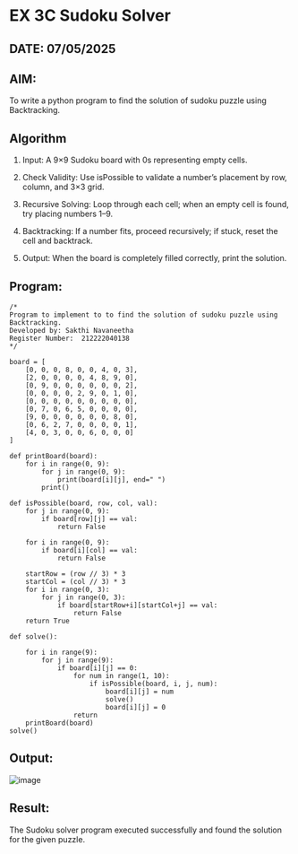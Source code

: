 # EX 3C Sudoku Solver
## DATE: 07/05/2025
## AIM:
To write a python program to find the solution of sudoku puzzle using Backtracking.


## Algorithm
1. Input: A 9×9 Sudoku board with 0s representing empty cells.
2. Check Validity: Use isPossible to validate a number’s placement by row, column, and 3×3 grid.


3. Recursive Solving: Loop through each cell; when an empty cell is found, try placing numbers 1–9.


4. Backtracking: If a number fits, proceed recursively; if stuck, reset the cell and backtrack.
5. Output: When the board is completely filled correctly, print the solution.

## Program:
```
/*
Program to implement to to find the solution of sudoku puzzle using Backtracking.
Developed by: Sakthi Navaneetha 
Register Number:  212222040138
*/

board = [
    [0, 0, 0, 8, 0, 0, 4, 0, 3],
    [2, 0, 0, 0, 0, 4, 8, 9, 0],
    [0, 9, 0, 0, 0, 0, 0, 0, 2],
    [0, 0, 0, 0, 2, 9, 0, 1, 0],
    [0, 0, 0, 0, 0, 0, 0, 0, 0],
    [0, 7, 0, 6, 5, 0, 0, 0, 0],
    [9, 0, 0, 0, 0, 0, 0, 8, 0],
    [0, 6, 2, 7, 0, 0, 0, 0, 1],
    [4, 0, 3, 0, 0, 6, 0, 0, 0]
]

def printBoard(board):
    for i in range(0, 9):
        for j in range(0, 9):
            print(board[i][j], end=" ")
        print()

def isPossible(board, row, col, val):
    for j in range(0, 9):
        if board[row][j] == val:
            return False

    for i in range(0, 9):
        if board[i][col] == val:
            return False

    startRow = (row // 3) * 3
    startCol = (col // 3) * 3
    for i in range(0, 3):
        for j in range(0, 3):
            if board[startRow+i][startCol+j] == val:
                return False
    return True

def solve():
    
    for i in range(9):
        for j in range(9):
            if board[i][j] == 0:
                for num in range(1, 10):
                    if isPossible(board, i, j, num):
                        board[i][j] = num
                        solve() 
                        board[i][j] = 0 
                return  
    printBoard(board)
solve()
```

## Output:


![image](https://github.com/user-attachments/assets/62a1b216-f6cd-4f7d-9420-9c1e4d8c902b)

## Result:
The Sudoku solver program executed successfully and found the solution for the given puzzle.

